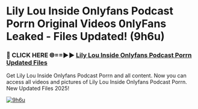 # Lily Lou Inside Onlyfans Podcast Porrn Original Videos 0nlyFans Leaked - Files Updated! (9h6u)

<h3>🔴 CLICK HERE 🌐==►► <a href="https://tinyurl.com/2jnfzry5" rel="nofollow">Lily Lou Inside Onlyfans Podcast Porrn Updated Files</a></h3>

Get Lily Lou Inside Onlyfans Podcast Porrn and all content. Now you can access all videos and pictures of Lily Lou Inside Onlyfans Podcast Porrn. New Updated Files 2025!

[![9h6u](https://i.imgur.com/GyGTBgg.gif)](https://tinyurl.com/2jnfzry5)

